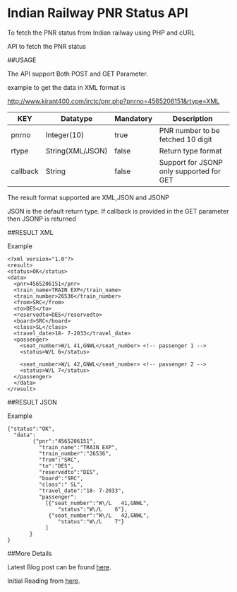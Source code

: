 Indian Railway PNR Status API
=================

To fetch the PNR status from Indian railway using PHP and cURL

API to fetch the PNR status

##USAGE

The API support Both POST and GET Parameter.

example to get the data in XML format is 

http://www.kirant400.com/irctc/pnr.php?pnrno=4565206151&rtype=XML

| KEY     | Datatype          | Mandatory     | Description
|---------|-------------------|---------------|------------
| pnrno   | Integer(10)       | true          | PNR number to be fetched 10 digit
| rtype   | String(XML/JSON)  | false         | Return type format 
| callback| String 			      | false         | Support for JSONP only supported for GET

The result format supported are XML,JSON and JSONP

JSON is the default return type. If callback is provided in the GET parameter then JSONP is returned 

##RESULT XML

Example 
```
<?xml version="1.0"?>
<result>
<status>OK</status>
<data>
  <pnr>4565206151</pnr>
  <train_name>TRAIN EXP</train_name>
  <train_number>26536</train_number>
  <from>SRC</from>
  <to>DES</to>
  <reservedto>DES</reservedto>
  <board>SRC</board>
  <class>SL</class>
  <travel_date>18- 7-2033</travel_date>
  <passenger>
    <seat_number>W/L 41,GNWL</seat_number> <!-- passenger 1 -->
    <status>W/L 6</status>
    
    <seat_number>W/L 42,GNWL</seat_number> <!-- passenger 2 -->
    <status>W/L 7</status>
  </passenger>
  </data>
</result> 
```
##RESULT JSON

Example
```
{"status":"OK",
  "data":
        {"pnr":"4565206151",
          "train_name":"TRAIN EXP",
          "train_number":"26536",
          "from":"SRC",
          "to":"DES",
          "reservedto":"DES",
          "board":"SRC",
          "class":" SL",
          "travel_date":"18- 7-2033",
          "passenger":
            [{"seat_number":"W\/L   41,GNWL",
                "status":"W\/L    6"},
             {"seat_number":"W\/L   42,GNWL",
                "status":"W\/L    7"}
            ]
       }
}
```
##More Details

Latest Blog post can be found [here](http://revealdtech.blogspot.com/2014/06/using-php-curl-get-pnr-status-of-indian.html "Data with captcha").

Initial Reading from [here](http://revealdtech.blogspot.in/2013/07/using-php-curl-get-contents-of-site.html "Basic").
